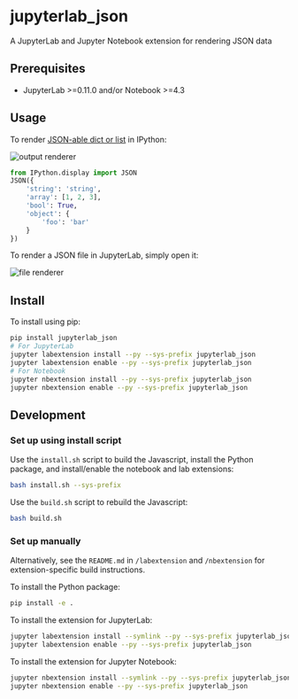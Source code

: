 # jupyterlab_json

A JupyterLab and Jupyter Notebook extension for rendering JSON data

## Prerequisites

* JupyterLab >=0.11.0 and/or Notebook >=4.3

## Usage

To render [JSON-able dict or list](https://ipython.org/ipython-doc/3/api/generated/IPython.display.html#IPython.display.JSON) in IPython:

![output renderer](http://g.recordit.co/QAsC7YULcY.gif)

```python
from IPython.display import JSON
JSON({
    'string': 'string',
    'array': [1, 2, 3],
    'bool': True,
    'object': {
        'foo': 'bar'
    }
})
```

To render a JSON file in JupyterLab, simply open it:

![file renderer](http://g.recordit.co/cbf0xnQHKn.gif)

## Install

To install using pip:

```bash
pip install jupyterlab_json
# For JupyterLab
jupyter labextension install --py --sys-prefix jupyterlab_json
jupyter labextension enable --py --sys-prefix jupyterlab_json
# For Notebook
jupyter nbextension install --py --sys-prefix jupyterlab_json
jupyter nbextension enable --py --sys-prefix jupyterlab_json
```

## Development

### Set up using install script

Use the `install.sh` script to build the Javascript, install the Python package, and install/enable the notebook and lab extensions:

```bash
bash install.sh --sys-prefix
```

Use the `build.sh` script to rebuild the Javascript:

```bash
bash build.sh
```

### Set up manually

Alternatively, see the `README.md` in `/labextension` and `/nbextension` for extension-specific build instructions. 

To install the Python package:

```bash
pip install -e .
```

To install the extension for JupyterLab:

```bash
jupyter labextension install --symlink --py --sys-prefix jupyterlab_json
jupyter labextension enable --py --sys-prefix jupyterlab_json
```

To install the extension for Jupyter Notebook:

```bash
jupyter nbextension install --symlink --py --sys-prefix jupyterlab_json
jupyter nbextension enable --py --sys-prefix jupyterlab_json
```
